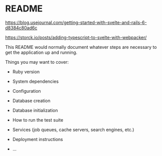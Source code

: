 # README

https://blog.usejournal.com/getting-started-with-svelte-and-rails-6-d8384c80ad6c

https://storck.io/posts/adding-typescript-to-svelte-with-webpacker/

This README would normally document whatever steps are necessary to get the
application up and running.

Things you may want to cover:

* Ruby version

* System dependencies

* Configuration

* Database creation

* Database initialization

* How to run the test suite

* Services (job queues, cache servers, search engines, etc.)

* Deployment instructions

* ...
